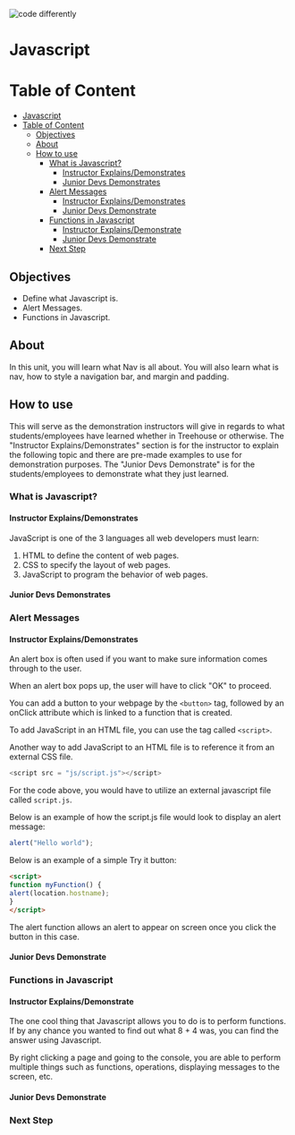 ![code differently](https://user-images.githubusercontent.com/54545904/91590200-f82ec600-e928-11ea-9433-eea450388abf.png)

# Javascript

# Table of Content

- [Javascript](#javascript)
- [Table of Content](#table-of-content)
  - [Objectives](#objectives)
  - [About](#about)
  - [How to use](#how-to-use)
    - [What is Javascript?](#what-is-javascript)
      - [Instructor Explains/Demonstrates](#instructor-explainsdemonstrates)
      - [Junior Devs Demonstrates](#junior-devs-demonstrates)
    - [Alert Messages](#alert-messages)
      - [Instructor Explains/Demonstrates](#instructor-explainsdemonstrates-1)
      - [Junior Devs Demonstrate](#junior-devs-demonstrate)
    - [Functions in Javascript](#functions-in-javascript)
      - [Instructor Explains/Demonstrate](#instructor-explainsdemonstrate)
      - [Junior Devs Demonstrate](#junior-devs-demonstrate-1)
    - [Next Step](#next-step)

## Objectives

- Define what Javascript is.
- Alert Messages.
- Functions in Javascript.


## About

In this unit, you will learn what Nav is all about. You will also learn what is nav, how to style a navigation bar, and margin and padding.


## How to use

This will serve as the demonstration instructors will give in regards to what students/employees have learned whether in Treehouse or otherwise. The "Instructor Explains/Demonstrates" section is for the instructor to explain the following topic and there are pre-made examples to use for demonstration purposes. The "Junior Devs Demonstrate" is for the students/employees to demonstrate what they just learned.

### What is Javascript?

#### Instructor Explains/Demonstrates

JavaScript is one of the 3 languages all web developers must learn:

1.	HTML to define the content of web pages.
2.	 CSS to specify the layout of web pages.
3.	JavaScript to program the behavior of web pages.


#### Junior Devs Demonstrates

### Alert Messages

#### Instructor Explains/Demonstrates

An alert box is often used if you want to make sure information comes through to the user.

When an alert box pops up, the user will have to click "OK" to proceed.

You can add a button to your webpage by the ```<button>``` tag, followed by an onClick attribute which is linked to a function that is created. 

To add JavaScript in an HTML file, you can use the tag called ```<script>```.

Another way to add JavaScript to an HTML file is to reference it from an external CSS file. 
```js
<script src = "js/script.js"></script>
```
For the code above, you would have to utilize an external javascript file called ```script.js```. 

Below is an example of how the script.js file would look to display an alert message:
```js
alert("Hello world");
```
Below is an example of a simple Try it button:
```html
<script>
function myFunction() {
alert(location.hostname);
}
</script>
```

The alert function allows an alert to appear on screen once you click the button in this case.


#### Junior Devs Demonstrate

### Functions in Javascript

#### Instructor Explains/Demonstrate

The one cool thing that Javascript allows you to do is to perform functions. If by any chance you wanted to find out what 8 + 4 was, you can find the answer using Javascript.

By right clicking a page and going to the console, you are able to perform multiple things such as functions, operations, displaying messages to the screen, etc.

#### Junior Devs Demonstrate

### Next Step